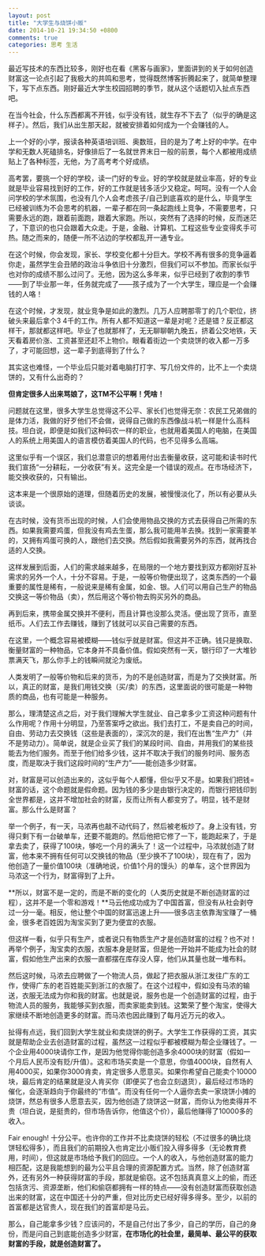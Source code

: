 ```yaml
---
layout: post
title: "大学生与烧饼小贩"
date: 2014-10-21 19:34:50 +0800
comments: true
categories: 思考 生活
---
```



最近写技术的东西比较多，刚好也在看《黑客与画家》，里面讲到的关于如何创造财富这一论点引起了我极大的共鸣和思考，觉得既然博客折腾起来了，就简单整理下，写下点东西。刚好最近大学生校园招聘的季节，就从这个话题切入扯点东西吧。

在当今社会，什么东西都离不开钱，似乎没有钱，就生存不下去了（似乎的确是这样子）。然后，我们从出生那天起，就被安排着如何成为一个会赚钱的人。

上一个好的小学，报读各种英语培训班、奥数班，目的是为了考上好的中学。在中学和无数人死磕排名，好像排后了一名就世界末日一般的前景，每个人都被用成绩贴上了各种标签，无他，为了高考考个好成绩。

高考罢，要挑一个好的学校，读一门好的专业。好的学校就是就业率高，好的专业就是毕业容易找到好的工作，好的工作就是钱多活少又稳定。呵呵。没有一个人会问学校的学术氛围，也没有几个人会考虑孩子/自己到底喜欢的是什么，毕竟学生已经被训练为不会思考的机器，一辈子都在同一条起跑线上竞争，不需要思考，只需要永远的跑，跟着前面跑，跟着大家跑。所以，突然有了选择的时候，反而迷茫了，下意识的也只会跟着大众走。于是，金融、计算机、工程这些专业变得炙手可热。随之而来的，随便一所不沾边的学校都乱开一通专业。

在这个时候，你会发现，家长、学校变化都十分巨大。学校不再有很多的竞争逼着你走，虽然学生会丑陋的政治斗争依旧十分激烈，但我们可以不参加。而家长似乎也对你的成绩不那么过问了。无他，因为这么多年来，似乎已经到了收割的季节——到了毕业那一年，任务就完成了——孩子成为了一个大学生，理应是一个会赚钱的人咯！

在这个时候，才发现，就业竞争是如此的激烈。几万人应聘那零丁的几个职位，挤破头来最后拿个3 4千的工作。所有人都不知道这一辈是对呢？还是错？反正都这样干，那就都这样吧。毕业了也就那样了，无无聊聊朝九晚五，挤着公交地铁，天天看着房价涨、工资甚至还赶不上物价。眼看着街边一个卖烧饼的收入都一万多了，才可能回想，这一辈子到底得到了什么？

其实这也难怪，一个毕业后只能对着电脑打打字、写几份文件的，比不上一个卖烧饼的，又有什么出奇的？

**但肯定很多人出来骂娘了，这TM不公平啊！凭啥！**

问题就在这里，很多大学生总觉得这不公平、家长们也觉得无奈：农民工兄弟做的是体力活，我做的好歹他们不会做，说得自己做的东西像战斗机一样是什么高科技。坦白说，即便是如我们这种码农一样的职业，也就用着美国人的电脑，在美国人的系统上用美国人的语言模仿着美国人的代码，也不见得多么高端。

这里似乎有一个误区，我们总潜意识的想着用付出去衡量收获，这可能和读书时代我们宣扬“一分耕耘，一分收获”有关。这完全是一个错误的观点。在市场经济下，能交换收获的，只有输出。

这本来是一个很原始的道理，但随着历史的发展，被慢慢淡化了，所以有必要从头谈谈。

在古时候，没有货币出现的时候，人们会使用物品交换的方式去获得自己所需的东西。如果我需要鸡蛋，但我没有鸡去生蛋，那么我可能用羊去换。找到一家需要羊的，又拥有鸡蛋可换的人，跟他们去交换。然后假如我需要另外的东西，就再找合适的人交换。

这样发展到后面，人们的需求越来越多，在局限的一个地方要找到双方都刚好互补需求的另外一个人，十分不容易。于是，一般等价物便出现了，这类东西的一个最重要的属性是稀有，一般说来是稀有金属，如金、银。人们可以用自己生产的物品交换这一等价物品（卖），然后用这个等价物去购买另外的商品。

再到后来，携带金属交换并不便利，而且计算也没那么灵活。便出现了货币，直至纸币。人们去工作去赚钱，赚到了钱就可以买自己需要的东西。

在这里，一个概念容易被模糊——钱似乎就是财富。但这并不正确。钱只是换取、衡量财富的一种物品，它本身并不具备价值。假如突然有一天，银行印了一大堆钞票满天飞，那么你手上的钱瞬间就沦为废纸。

人类发明了一般等价物和后来的货币，为的不是创造财富，而是为了交换财富。所以，真正的财富，是我们用钱交换（买/卖）的东西，这里面说的很可能是一种物质的商品，也有可能是一种服务。

那么，理清楚这点之后，对于我们理解大学生就业、自己拿多少工资这种问题有什么作用呢？作用十分明显，乃至答案呼之欲出。我们去打工，不是卖自己的时间，自由、劳动力去交换钱（这些是表面的），深沉次的是，我们在出售“生产力”（并不是劳动力）。简单说，就是企业买了我们的某段时间、自由，并用我们的某些技能去为他们服务。而至于他们给多少钱，这并不取决于我们的服务时间、服务态度，而是取决于我们这段时间的“生产力”——能创造多少财富。

对，财富是可以创造出来的，这似乎每个人都懂，但似乎又不是。如果我们把钱=财富的话，这个命题就是假命题。因为钱的多少是由银行决定的，而银行把钱印到全世界都是，这并不增加社会的财富，反而让所有人都变穷了。明显，钱不是财富。那么什么是财富？

举一个例子，有一天，马浓再也敲不动代码了，然后被老板炒了。身上没有钱，穷得只剩下有一台破单车，还要不能跑的。然后他把它修了一下，能跑起来了，于是拿去卖了，获得了100块，够吃一个月的满头了！这一个过程中，马浓就创造了财富，他本来不拥有任何可以交换钱的物品（至少换不了100块），现在有了，因为他创造了一量价值100块（准确地说，价值1个月的馒头）的单车，这个世界因为马浓这一个行为，财富得到了上升。

**所以，财富不是一定的，而是不断的变化的（人类历史就是不断创造财富的过程），这并不是一个零和游戏！**马云他成功成为了中国首富，但没有从社会剥夺过一分一毫。相反，他让整个中国的财富迅速上升——很多店主依靠淘宝赚了一桶金，很多老百姓因为淘宝买到了更为便宜的衣服。

但这样一看，似乎只有生产，或者说只有物质生产才是创造财富的过程？也不对！再举个例子，淘宝卖的衣服，衣服本身是财富，但是他一开始并不能成为社会的财富，假如他生产出来的衣服一直都摆在库存没人穿，他们从其量也就一堆布料。

然后这时候，马浓去应聘做了一个物流人员，做起了把衣服从浙江发往广东的工作，使得广东的老百姓能买到浙江的衣服了。在这个过程中，假如没有马浓的输送，衣服无法成为你和我的财富。也就是说，服务也是一个创造财富的过程，由于物流人员的服务，我能够买到衣服，而卖家能卖到钱。这繁荣了整个淘宝，使得大家继续不断地创造更多的财富。而马浓也因此赚到了每月近万元的收入。

扯得有点远，我们回到大学生就业和卖烧饼的例子。大学生工作获得的工资，其实就是帮助企业去创造财富的过程，虽然这一过程似乎都被模糊为帮企业赚钱了。一个企业用4000块请你工作，是因为他觉得你能创造多余4000块的财富（假如一个月后人民币没有贬/升值）。这和市场买卖是一个意思，你值4000块，自然有人用4000买，如果你3000肯卖，肯定很多人愿意买。如果你希望自己能卖个10000块，最后肯定的结果就是没人肯买你（即便买了也会立刻退货），最后经过市场的催化，会逐渐趋向于你最终的“市值”。而没有任何一个人逼你去卖一家烧饼小摊的烧饼，然总有很多人愿意去买，因为他创造了烧饼这一财富，而你认为他卖得并不贵（坦白说，是挺贵的，但市场告诉你，他值这个价），最后他赚得了10000多的收入。

Fair enough! 十分公平。也许你的工作并不比卖烧饼的轻松（不过很多的确比烧饼轻松得多），而且我们的前期投入也肯定比小贩们投入得多得多（无论教育费用，时间），但这就是市场给予我们的回应。一个人的收入，与他创造财富的能力相匹配，这是我能想到的最为公平且合理的资源配置方式。当然，除了创造财富外，还有另外一种获得财富的手段，那就是偷窃。这不包括真真意义上的偷，而还包括贪污、资源垄断，他们和偷窃都拥有一样的特点——没有创造财富而获取创造出来的财富，这在中国还十分的严重，但对比历史已经好得多得多。至少，以前的首富都是达官贵人，现在我们的首富却是马云。

那么，自己能拿多少钱？应该问的，不是自己付出了多少，自己的学历，自己的身份，而是问自己到底能创造多少财富，**在市场化的社会里，最简单、最公平的获取财富的手段，就是创造财富了。**